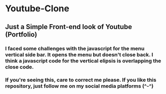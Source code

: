 # Youtube-Clone
## Just a Simple Front-end look of Youtube (Portfolio)
### I faced some challenges with the javascript for the menu vertical side bar. It opens the menu but doesn't close back. I think a javascript code for the vertical elipsis is overlapping the close code.
### If you're seeing this, care to correct me please. If you like this repository, just follow me on my social media platforms (^-^)
